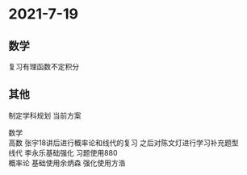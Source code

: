 # 2021-7-19
## 数学
复习有理函数不定积分
## 其他
制定学科规划
当前方案  

数学  
高数 张宇18讲后进行概率论和线代的复习 之后对陈文灯进行学习补充题型  
线代 李永乐基础强化 习题使用880  
概率论 基础使用余炳森 强化使用方浩